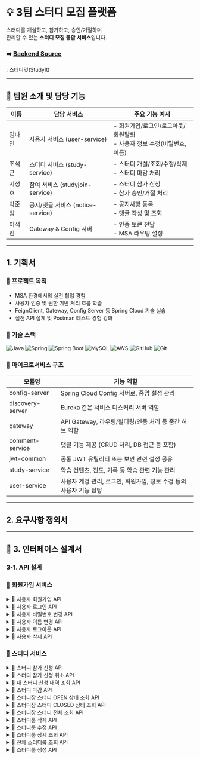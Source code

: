 # 💡 3팀 스터디 모집 플랫폼

스터디를 개설하고, 참가하고, 승인/거절하며  
관리할 수 있는 **스터디 모집 통합 서비스**입니다.

### ➡️ [Backend Source](https://github.com/backend20250319/BE09-3rd-3team)
: 스터디잇(StudyIt)

---
## 👥 팀원 소개 및 담당 기능

| 이름   | 담당 서비스                  | 주요 기능 예시                                                 |
|--------|-------------------------------|------------------------------------------------------------------|
| 임나연 | 사용자 서비스 (user-service)   | - 회원가입/로그인/로그아웃/회원탈퇴<br/>- 사용자 정보 수정(비밀번호, 이름)                        |
| 조석근 | 스터디 서비스 (study-service) | - 스터디 개설/조회/수정/삭제<br/>- 스터디 마감 처리            |
| 지정호 | 참여 서비스 (studyjoin-service) | - 스터디 참가 신청<br/>- 참가 승인/거절 처리                 |
| 박준범 | 공지/댓글 서비스 (notice-service) | - 공지사항 등록<br/>- 댓글 작성 및 조회                     |
| 이석진 | Gateway & Config 서버        | - 인증 토큰 전달<br/>- MSA 라우팅 설정                          |

---
## 1. 기획서


### 🎯 프로젝트 목적

- MSA 환경에서의 실전 협업 경험
- 사용자 인증 및 권한 기반 처리 흐름 학습
- FeignClient, Gateway, Config Server 등 Spring Cloud 기술 실습
- 실전 API 설계 및 Postman 테스트 경험 강화


### 🚀 기술 스택

![Java](https://img.shields.io/badge/Java-007396?style=for-the-badge&logo=java&logoColor=white)
![Spring](https://img.shields.io/badge/Spring-6DB33F?style=for-the-badge&logo=spring&logoColor=white)
![Spring Boot](https://img.shields.io/badge/SpringBoot-6DB33F?style=for-the-badge&logo=springboot&logoColor=white)
![MySQL](https://img.shields.io/badge/MySQL-4479A1?style=for-the-badge&logo=mysql&logoColor=white)
![AWS](https://img.shields.io/badge/AWS-232F3E?style=for-the-badge&logo=amazonaws&logoColor=white)
![GitHub](https://img.shields.io/badge/GitHub-181717?style=for-the-badge&logo=github&logoColor=white)
![Git](https://img.shields.io/badge/Git-F05032?style=for-the-badge&logo=git&logoColor=white)

### 🧩 마이크로서비스 구조
| 모듈명           | 기능 역할                                                |
|------------------|-----------------------------------------------------------|
| config-server     | Spring Cloud Config 서버로, 중앙 설정 관리                      |
| discovery-server  | Eureka 같은 서비스 디스커리 서버 역할                          |
| gateway           | API Gateway, 라우팅/필터링/인증 처리 등 중간 허브 역할           |
| comment-service   | 댓글 기능 제공 (CRUD 처리, DB 접근 등 포함)                    |
| jwt-common        | 공통 JWT 유틸리티 또는 보안 관련 설정 공유                      |
| study-service     | 학습 컨텐츠, 진도, 기록 등 학습 관련 기능 관리                   |
| user-service      | 사용자 계정 관리, 로그인, 회원가입, 정보 수정 등의 사용자 기능 담당 |


---
## 2. 요구사항 정의서

---


## 🧻 3. 인터페이스 설계서
### 3-1. API 설계

### 👤 회원가입 서비스
<details>
    <summary>📌 사용자 회원가입 API</summary>

### 📤 요청 정보

- **HTTP 메서드**: `POST`
- **URL**: `http://localhost:8080/user/signup`
- **Content-Type**: `application/json`

### 📦 요청 바디 (Request Body)

```json
{
  "userId": "user12",
  "password": "user12",
  "name": "user12"
}

```

| 필드명 | 타입 | 필수 | 설명 |
| --- | --- | --- | --- |
| userId | string | ✅ | 사용자 고유 ID. 로그인 시 사용되며 시스템 내에서 중복될 수 없음 |
| password | string | ✅ | 사용자 계정 비밀번호. 보안상 암호화되어 저장되어야 함 |
| name | string | ✅ | 사용자 실명 또는 닉네임. 사용자 프로필 등에 노출될 수 있음 |

### 📥 응답 정보

- **HTTP 상태코드**: `201 Created`
- **Content-Type**: `application/json`

### 📄 응답 바디 구조

| 필드명 | 타입 | 설명 |
| --- | --- | --- |
| success | boolean | 요청이 성공했는지 여부 (`true` 또는 `false`) |
| data | null | 현재 사용되지 않으며 향후 확장을 위해 예약된 필드 |
| errorCode | null | 오류 발생 시 코드가 입력됨. 성공 시에는 `null` |
| message | string | 안내 또는 오류 메시지. 성공 시에는 빈 문자열 또는 간단 메시지 |
| timestamp | string | 응답 생성 시간 (ISO 8601 형식 문자열) |

---

### ✅ 성공 응답 예시

```json
{
  "success": true,
  "data": null,
  "errorCode": null,
  "message": "",
  "timestamp": "2025-06-15T18:55:00.000"
}

```


### ❌ 실패 예시 -1 (중복된 userId)

```json
{
  "success": false,
  "data": null,
  "errorCode": "DUPLICATE_USER",
  "message": "이미 존재하는 사용자 ID 입니다.",
  "timestamp": "2025-06-15T18:55:30.123"
}

```

### ❌ 실패 예시 -2 (필드값 공백)

```json
{
  "success": false,
  "data": null,
  "errorCode": "INVALID_USER_ID", // INVALID_PASSWORD, INVALID_NAME
  "message": "아이디는 필수 입력값입니다.", // 비밀번호는 필수 입력 항목입니다. , 이름은 필수 입력 항목입니다.
  "timestamp": "2025-06-15T18:55:30.123"
}
```


###📝 참고 사항

- `userId`는 반드시 고유해야 하며, 중복된 경우 400 오류 또는 사용자 정의 오류 코드가 반환됩니다.
- 비밀번호는 절대 평문으로 저장되어서는 안 되며, 반드시 해시 암호화 처리가 필요합니다.
- 보안을 위해 최소 비밀번호 정책 및 유효성 검사를 서버 또는 클라이언트 단에서 추가하는 것이 좋습니다.
</details>

<details>
    <summary>📌 사용자 로그인 API</summary>
## 📤 요청 정보

- **HTTP 메서드**: `POST`
- **URL**: `http://localhost:8080/user/login`
- **Content-Type**: `application/json`

### 📦 요청 바디 (Request Body)

```json
{
  "userId": "user08",
  "password": "user08"
}
```

| 필드명 | 타입 | 필수 | 설명 |
| --- | --- | --- | --- |
| userId | string | ✅ | 로그인 대상 사용자 ID |
| password | string | ✅ | 해당 사용자 ID에 대한 비밀번호 |


## 📥 응답 정보

- **Content-Type**: `application/json`

### 응답 구조

| 필드명 | 타입 | 설명 |
| --- | --- | --- |
| success | boolean | 로그인 성공 여부 |
| data | object | 로그인 성공 시 토큰 정보를 포함하는 객체 |
| ┗ accessToken | string | API 인증을 위한 액세스 토큰 (Bearer Token 등) |
| ┗ refreshToken | string | 액세스 토큰 만료 시 재발급 요청에 사용되는 토큰 |
| errorCode | string or null | 실패 시 에러 코드, 성공 시에는 null |
| message | string | 로그인 처리 결과에 대한 메시지 |
| timestamp | string | 응답이 생성된 시간 (ISO-8601 형식) |

### ✅ 로그인 성공 응답 예시

```json
{
  "success": true,
  "data": {
    "accessToken": "eyJhbGciOiJIUzI1NiIsInR5cCI6IkpXVCJ9...",
    "refreshToken": "d4b9ef3a-d2e4-4c77-bcc1-3f8c304b3d10"
  },
  "errorCode": null,
  "message": "",
  "timestamp": "2025-06-15T19:20:00.000"
}
```

### ❌ 로그인 실패 예시

```json
{
  "success": false,
  "data": null,
  "errorCode": "INVALID_CREDENTIALS",
  "message": "아이디 또는 비밀번호가 올바르지 않습니다.",
  "timestamp": "2025-06-15T19:21:12.000"
}
```
</details>


<details>
    <summary>📌 사용자 비밀번호 변경 API</summary>

## 📤 요청 정보

- **HTTP 메서드**: `PATCH`
- **URL**: `http://localhost:8080/user/{username}/password`
- **Content-Type**: `application/json`
- **인증 필요**: ✅ 로그인 필요 (본인만 가능)

### 🔧 경로 변수 (Path Variable)

| 변수명 | 타입 | 필수 | 설명 |
| --- | --- | --- | --- |
| username | string | ✅ | 비밀번호를 변경할 사용자 ID |


### 📦 요청 바디 (Request Body)

```json
{
  "currentPassword": "user12",
  "newPassword": "user13"
}
```

| 필드명 | 타입 | 필수 | 설명 |
| --- | --- | --- | --- |
| currentPassword | string | ✅ | 현재 사용자의 비밀번호 (본인 인증용) |
| newPassword | string | ✅ | 새로 설정할 비밀번호 (서버의 비밀번호 정책 적용) |


## 📥 응답 정보

### 📄 성공 응답 구조

| 필드명 | 타입 | 설명 |
| --- | --- | --- |
| success | boolean | 비밀번호 변경 성공 여부 |
| data | object | 변경 전후 비밀번호 요약 정보 (`before`, `after` 등) |
| errorCode | string | 실패 시 오류 코드, 성공 시 `null` |
| message | string | 안내 또는 실패 메시지 |
| timestamp | string | 응답 시간 (ISO 8601 형식) |


### ✅ 성공 응답 예시

```json
{
  "success": true,
  "data": {
    "before": "******",
    "after": "user13"
  },
  "errorCode": null,
  "message": "비밀번호가 성공적으로 변경되었습니다.",
  "timestamp": "2025-06-15T19:55:00.000"
}
```

> ⚠ 실제 비밀번호를 그대로 노출하지 않고 "****" 또는 비밀번호 길이, 변경 여부 정도만 요약해서 반환하는 것이 보안상 안전합니다.

### ❌ 실패 응답 예시

### 1. 사용자를 찾을 수 없는 경우

- **Status Code**: `400 Bad Request`
- **Content-Type**: `application/json`

```json
"해당 사용자를 찾을 수 없습니다."
```
### 2. 현재 비밀번호가 일치하지 않는 경우

```json
"현재 비밀번호가 올바르지 않습니다."
```
    
</details>

<details>
    <summary>📌 사용자 이름 변경 API</summary>

### 📤 요청 정보

- **HTTP 메서드**: `PATCH`
- **URL**: `http://localhost:8080/user/{userId}/name`
- **Content-Type**: `application/json`
- **인증 필요**: ✅ 로그인된 사용자만 가능 (보통 본인만 가능)

### 🔧 경로 변수 (Path Variable)

| 이름 | 타입 | 필수 | 설명 |
| --- | --- | --- | --- |
| userId | string | ✅ | 이름을 변경할 대상 사용자 ID |


### 📦 요청 바디 (Request Body)

| 필드명 | 타입 | 필수 | 설명 |
| --- | --- | --- | --- |
| name | string | ✅ | 새로 설정할 사용자 이름 |

### 📥 응답 정보

| 필드명 | 타입 | 설명 |
| --- | --- | --- |
| success | boolean | 요청 성공 여부 |
| data | null | 현재는 사용되지 않음 |
| errorCode | string | 오류 발생 시 반환되는 에러 코드 (성공 시 `null`) |
| message | string | 결과에 대한 메시지 |
| timestamp | string | 응답 생성 시간 (ISO 8601 형식) |

### ✅ 성공 응답 예시

```json
{
  "success": true,
  "data": null,
  "errorCode": null,
  "message": "이름이 성공적으로 변경되었습니다.",
  "timestamp": "2025-06-15T19:45:00.000"
}
```

### ❌ 실패 응답 예시 — 사용자 없음

- **HTTP 상태 코드**: `400 Bad Request`
- **Content-Type**: `application/json`

```json

  "해당 사용자를 찾을 수 없습니다."
```

### 📝 참고 사항

- 요청자는 보통 본인이어야 하며, 다른 사용자의 이름은 변경할 수 없습니다.
- 존재하지 않는 `userId`로 요청 시 400 상태 코드와 함께 `"해당 사용자를 찾을 수 없습니다."`라는 메시지를 반환합니다.
- 이름에 대해 공백 또는 최대 길이 제한 등의 유효성 검사가 포함될 수 있습니다.
</details>



<details>
    <summary>📌 사용자 로그아웃 API</summary>

### 📤 요청 정보

- **HTTP 메서드**: `POST`
- **URL**: `http://localhost:8080/user/logout`
- **Content-Type**: `application/json`
- **인증 필요**: ✅ 로그인 상태에서 사용 (일반적으로 AccessToken 함께 전달됨)


### 📦 요청 바디 (Request Body)

```json
{
  "refreshToken": "eyJhbGciOiJIUzUxMiJ9.eyJzdWIiOiJ..."
}
```

| 필드명 | 타입 | 필수 | 설명 |
| --- | --- | --- | --- |
| refreshToken | string | ✅ | 현재 사용자의 세션에 발급된 리프레시 토큰 |


### 📥 응답 정보

| 필드명 | 타입 | 설명 |
| --- | --- | --- |
| success | boolean | 요청 성공 여부 |
| data | null | 로그아웃 처리이므로 데이터는 `null` |
| errorCode | string | 실패 시 오류 코드 (`INVALID_TOKEN`, `UNAUTHORIZED`) 등 |
| message | string | 결과 메시지 |
| timestamp | string | 응답 생성 시각 (ISO 8601 형식) |

### ✅ 성공 응답 예시 (`200 OK`)

```json
{
  "success": true,
  "data": null,
  "errorCode": null,
  "message": "로그아웃이 성공적으로 완료되었습니다.",
  "timestamp": "2025-06-15T20:05:00.000"
}

```

### ❌ 실패 응답 예시 — 잘못된 또는 만료된 토큰 (`401 Unauthorized`)

```json
{
  "error": "Unauthorized",
  "message": "Full authentication is required to access this resource"
}
```
</details>


<details>
    <summary>📌 사용자 삭제 API</summary>

### 📤 요청 정보

- **HTTP 메서드**: `DELETE`
- **URL**: `http://localhost:8080/user/{username}/delete`
- **인증 필요**: ✅ 로그인된 사용자
- **Content-Type**: 없음 (Body 필요 없음)

### 🔧 경로 변수 (Path Variable)

| 변수명 | 타입 | 필수 | 설명 |
| --- | --- | --- | --- |
| username | string | ✅ | 삭제 대상 사용자의 고유 ID |

> 예:
> 
> 
> `DELETE http://localhost:8080/user/user12/delete`
> 

### 📥 응답 정보

응답은 JSON 형식이며 다음과 같은 구조를 가집니다:

| 필드명 | 타입 | 설명 |
| --- | --- | --- |
| success | boolean | 요청 성공 여부 (`true` or `false`) |
| data | null | 삭제 작업이므로 일반적으로 `null` 반환 |
| errorCode | string | 실패 시 반환되는 에러 코드 (성공 시 `null`) |
| message | string | 처리 결과에 대한 설명 메시지 |
| timestamp | string | 응답 생성 시각 (ISO 8601 형식) |

### ✅ 사용자 삭제 성공 응답 예시

```json
{
  "success": true,
  "data": null,
  "errorCode": null,
  "message": "회원 탈퇴가 완료되었습니다.",
  "timestamp": "2025-06-15T20:10:00.000"
}
```

### ❌ 실패 응답 예시 1 — 사용자가 존재하지 않음

- **HTTP 상태 코드**: `400 Bad Request`
- **Content-Type**: `application/json`

```json
  "해당 사용자를 찾을 수 없습니다."
```

### ❌ 실패 응답 예시 2 — 본인이 아닌 사용자 요청

```json
{
  "success": false,
  "data": null,
  "errorCode": "UNAUTHORIZED",
  "message": "본인만 탈퇴할 수 있습니다.",
  "timestamp": "2025-06-15T20:12:00.000"
}
```

### 📝 참고 사항

- `username`은 시스템 내에서 실제로 존재하는 사용자여야 합니다.
- 본인이 아닌 계정을 삭제하려는 경우 `403 Forbidden` 또는 `400 Bad Request`가 반환될 수 있습니다.
- 삭제 처리는 보통 논리 삭제(soft delete) 또는 물리 삭제 중 정책에 따라 다를 수 있습니다.
</details>


### 📕 스터디 서비스
<details>
    <summary>📌 스터디 참가 신청 API</summary>
    
### 📤 요청 정보

- **메서드(Method)**: `POST`
- **URL**: `http://localhost:8080/study/join`
- **헤더(Headers)**:
    - `Content-Type: application/json`
    - `Authorization: Bearer {토큰}`

### 📦 요청 바디 (Request Body)

```json
{
  "studyRoomId": 1
}

```

| 필드명 | 타입 | 필수 여부 | 설명 |
| --- | --- | --- | --- |
| studyRoomId | integer | ✅ 필수 | 참가하려는 스터디의 고유 ID 값입니다 |

### 📥 응답 정보

응답은 JSON 형식이며, 아래와 같은 필드를 포함합니다.

| 필드명 | 타입 | 설명 |
| --- | --- | --- |
| success | boolean | 요청 성공 여부 (`true` 또는 `false`) |
| data | string | 응답 관련 데이터 또는 메시지 (성공 시 안내 메시지 등) |
| errorCode | string | 실패 시 반환되는 에러 코드 (성공 시 `null`) |
| message | string | 실패 사유에 대한 설명 메시지 (성공 시 `null`) |
| timestamp | string | 응답 시간 (ISO-8601 형식의 타임스탬프) |

---

### ✅ 성공 응답 예시

```json
{
  "success": true,
  "data": "스터디 참여 신청이 완료되었습니다.",
  "errorCode": null,
  "message": null,
  "timestamp": "2025-06-15T17:45:00.123"
}

```
### ❌ 실패 응답 예시 1 - 신청한 스터디에 재 신청 시

```json
{
  "success": false,
  "data": null,
  "errorCode": "DUPLICATE_STUDY",
  "message": "이미 신청한 스터디입니다.",
  "timestamp": "2025-06-15T17:45:12.456"
}

```

### ❌ 실패 응답 예시 2 - 존재하지 않는 StudyRoomId 값 입력 시

```json
{
    "success": false,
    "data": null,
    "errorCode": "STUDY_NOT_FOUND",
    "message": "스터디 ID : 123에 해당하는 스터디를 찾을 수 없습니다.",
    "timestamp": "2025-06-15T17:04:18.8901431"
}

```

### 📝 비고

- 인증된 사용자만 호출 가능합니다.
- 이미 신청한 스터디에 다시 신청할 경우 `DUPLICATE_STUDY` 에러가 반환됩니다.
- `studyRoomId` 값이 존재하는지 백엔드에서 확인합니다.
</details>

<details>
    <summary>📌 스터디 참가 신청 취소 API</summary>

### 📤 요청 정보

- **메서드(Method)**: `DELETE`
- **URL**: `http://localhost:8080/study/cancel/{id}`
- **인증 필요**: ✅ `Bearer 토큰` 필요 (로그인 유저 기준)

### 📌 경로 파라미터 (Path Parameter)

| 이름 | 타입 | 필수 | 설명 |
| --- | --- | --- | --- |
| id | Long | ✅ | 취소하려는 스터디의 고유 ID (`studyRoomId`) |

예: `DELETE http://localhost:8080/study/cancel/{studyRoomId}`

### ❌ 요청 바디 (Request Body)

- 없음 (Body 없이 요청합니다)

### 📥 응답 정보 (Response)

| 필드명 | 타입 | 설명 |
| --- | --- | --- |
| success | boolean | 요청 성공 여부 |
| data | string | 메시지 또는 결과 데이터 (`성공 시 취소 안내 메시지`) |
| errorCode | string | 실패 시 에러 코드 (`성공 시 null`) |
| message | string | 실패 시 상세 메시지 (`성공 시 null`) |
| timestamp | string | 응답 생성 시간 (ISO-8601 형식) |

### ✅ 성공 응답 예시

```json
{
  "success": true,
  "data": "스터디 신청이 성공적으로 취소되었습니다.",
  "errorCode": null,
  "message": null,
  "timestamp": "2025-06-15T17:50:23.456"
}

```

### ❌ 실패 응답 예시 1 — 신청 내역 없음

```json
{
  "success": false,
  "data": null,
  "errorCode": "STUDY_NOT_FOUND",
  "message": "해당 유저는 이 스터디에 신청한 내역이 없습니다.",
  "timestamp": "2025-06-15T17:51:01.789"
}

```
### ❌ 실패 응답 예시 2 — 상태가 대기(PENDING)가 아님

```json
{
  "success": false,
  "data": null,
  "errorCode": "INVALID_STATUS",
  "message": "대기 상태(PENDING)인 신청만 취소할 수 있습니다.",
  "timestamp": "2025-06-15T17:51:30.000"
}

```
### 📝 비고

- 이 API는 로그인한 사용자의 신청 내역 중 `대기 상태(PENDING)`인 것만 취소할 수 있습니다.
- 승인된 신청(예: `APPROVED`, `REJECTED`)은 취소할 수 없습니다.
- 스터디 ID는 존재해야 하며, 유효하지 않으면 `STUDY_NOT_FOUND` 오류가 발생합니다.

</details>


<details>
    <summary>📌 내 스터디 신청 내역 조회 API</summary>
    
### 📤 요청 정보

- **메서드(Method)**: `GET`
- **URL**: `http://localhost:8080/study/me`
- **인증 필요**: ✅ `Bearer 토큰` 필요 (로그인된 사용자 기준)

### 📥 응답 정보

| 필드명 | 타입 | 설명 |
| --- | --- | --- |
| success | boolean | 요청 성공 여부 (`true` 또는 `false`) |
| data | array 또는 string | 사용자의 스터디 신청 내역 리스트 (`없으면 빈 문자열 ""`) |
| errorCode | string 또는 null | 실패 시 에러 코드 (성공 시 `null`) |
| message | string 또는 null | 실패 또는 안내 메시지 (성공 시 `null`) |
| timestamp | string | 응답 시간 (ISO-8601 형식) |

### 🔍 data 내부 구조 (성공 시 array)

| 필드명 | 타입 | 설명 |
| --- | --- | --- |
| id | integer | 신청 내역 고유 ID |
| studyRoomId | integer | 신청한 스터디룸의 ID |
| title | string | 스터디 제목 |
| description | string | 스터디 설명 |
| category | string | 카테고리 |
| status | string | 신청 상태 (`PENDING`, `APPROVED` 등) |
| createdAt | string | 신청 일시 |

### ✅ 예시 응답 (내역 존재 시)

```json
{
  "success": true,
  "data": [
    {
      "id": 12,
      "studyRoomId": 101,
      "title": "자바 스터디",
      "description": "초급 자바 프로그래밍 공부",
      "category": "프로그래밍",
      "status": "PENDING",
      "createdAt": "2025-06-10T14:32:45.000"
    }
  ],
  "errorCode": null,
  "message": null,
  "timestamp": "2025-06-15T18:10:22.123"
}

```

### ✅ 예시 응답 (내역 없음)

```json
{
  "success": true,
  "data": "신청한 스터디가 없습니다.",
  "errorCode": null,
  "message": null,
  "timestamp": "2025-06-15T18:12:00.789"
}

```

### 📝 비고

- 반환되는 스터디 신청 상태는 예: `PENDING`, `APPROVED`, `REJECTED` 등이 될 수 있습니다.
- 이 API는 사용자 개인의 스터디 활동을 효과적으로 관리하기 위해 유용합니다.
</details>

<details>
    <summary>📌 스터디 마감 API</summary>
</details>


<details>
    <summary>📌 스터디장 스터디 OPEN 상태 조회 API</summary>
</details>


<details>
    <summary>📌 스터디장 스터디 CLOSED 상태 조회 API</summary>
</details>

<details>
    <summary>📌 스터디장 스터디 전체 조회 API</summary>
</details>

<details>
    <summary>📌 스터디룸 삭제 API</summary>

### 📤 요청 정보

- **HTTP 메서드**: `DELETE`
- **URL**: `http://localhost:8080/study/delete/{studyRoomId}`
- **Content-Type**: 없음
- **인증 필요**: ✅ 로그인 필요 (스터디 개설자 또는 관리자 권한 필요)

---

### 🔧 경로 변수 (Path Parameter)

| 이름 | 타입 | 필수 | 설명 |
| --- | --- | --- | --- |
| studyRoomId | integer | ✅ | 삭제할 스터디룸의 고유 ID 값 |

예시:

`DELETE http://localhost:8080/study/delete/3`


### 📥 응답 정보

| HTTP 상태 코드 | 설명 |
| --- | --- |
| `204 No Content` | 스터디 삭제 성공. 본문 없이 상태 코드만 반환됨 |
| `404 Not Found` | 해당 ID의 스터디룸이 존재하지 않음. 오류 메시지를 포함한 JSON 반환 |

### ✅ 삭제 성공 응답 예시

- **Status Code**: `204 No Content`
- **Body**: 없음

### ❌ 삭제 실패 응답 예시 (존재하지 않는 studyRoomId)

- **Status Code**: `404 Not Found`
- **Content-Type**: `application/json`

```json
{
    "error": "스터디 상태 레코드를 찾을 수 없습니다. id=
}
```

### 📝 참고 사항

- 이 요청은 스터디룸이 실제로 존재하고, 사용자가 해당 스터디의 **삭제 권한을 보유**해야만 성공합니다.
- 삭제된 스터디룸은 복구되지 않으며, 관련 신청 내역이나 활동 기록도 함께 무효화될 수 있습니다.
- 프론트엔드에서는 `204` 응답을 받으면 목록에서 해당 스터디를 제거하고, `404` 응답 시 사용자에게 “존재하지 않는 스터디입니다.” 등의 알림을 제공해야 합니다.

</details>

<details>
    <summary>📌 스터디룸 수정 API</summary>

### 📤 요청 정보

- **HTTP 메서드**: `PUT`
- **URL**: `http://localhost:8080/study/update/{studyRoomId}`
- **Content-Type**: `application/json`
- **인증 필요**: ✅ 로그인 필요 (스터디 개설자 또는 관리자 권한)

### 📦 요청 바디 예시

```json
{
  "title": "기본부터 시작하는 JPA!!",
  "description": "초보자 대상으로 하는 JPA 학습입니다.",
  "category": "#백엔드#BackEnd#풀스택",
  "maxMembers": 10
}
```

| 파라미터 | 타입 | 필수 | 설명 |
| --- | --- | --- | --- |
| title | string | ✅ | 수정할 스터디 제목 |
| description | string | ✅ | 수정할 스터디 설명 |
| category | string | ✅ | 해시태그 또는 분류 문자열 |
| maxMembers | integer | ✅ | 최대 모집 인원 |

### 📥 응답 정보

- **HTTP 상태 코드**: `200 OK` (성공 시) / `400 Bad Request` (에러 시)
- **Content-Type**: `application/json`

### ✅ 성공 응답 예시

```json
{
  "studyRoomId": 2,
  "title": "기본부터 시작하는 JPA!!",
  "description": "초보자 대상으로 하는 JPA 학습입니다.",
  "organizer": "홍길동",
  "status": "OPEN",
  "category": "#백엔드#BackEnd#풀스택",
  "maxMembers": 10,
  "createdAtFormatted": "2025-06-01 10:00",
  "closedAtFormatted": null
  }
```

### ❌ 실패 응답 예시 - 1 (존재하지 않는 스터디룸 수정 요청 시)

- **상태 코드**: `400 Bad Request`

```json
{
    "error": "스터디 상태 레코드를 찾을 수 없습니다. id=133"
}
```

### ❌ 실패 응답 예시 - 2 (Title 공백 수정 시)

```json
{
    "error": "Invalid Study Request",
    "message": "수정할 제목은 비어 있을 수 없습니다.",
    "timestamp": "2025-06-16T12:15:00.2349671",
    "status": 400
}
```

### ❌ 실패 응답 예시 - 3 (maxMembers 값이 0 일때)

```json
{
    "error": "Invalid Study Request",
    "message": "최대 인원은 1명 이상이어야 합니다.",
    "timestamp": "2025-06-16T12:17:50.6740241",
    "status": 400
}
```

### 📝 참고 사항

- `maxMembers`는 1 이상이어야 하며, 서버 측에서 유효성 검사 필요
- `category`는 클라이언트에서 `#태그1#태그2` 형식으로 전송, 백엔드에서는 분리 가능
- 수정 후 응답 객체는 생성 시와 동일한 구조를 유지하며, `studyRoomId`를 기준으로 변경된 정보를 확인 가능
  
</details>


<details>
    <summary>📌 스터디룸 상세 조회 API</summary>
    
### 📤 요청 정보

- **HTTP 메서드**: `GET`
- **URL**: `http://localhost:8080/study/search/{studyRoomid}`
- **Content-Type**: 없음
- **인증 필요**: ✅ 로그인된 사용자 (예: JWT 토큰)

### 🔧 경로 변수 (Path Parameter)

| 이름 | 타입 | 필수 | 설명 |
| --- | --- | --- | --- |
| id | integer | ✅ | 조회할 스터디룸의 고유 ID |

예시:

`GET http://localhost:8080/study/search/1`

### 📥 응답 정보

- **성공 시 상태 코드**: `200 OK`
- **실패 시 상태 코드**: `404 Not Found`
- **Content-Type**: `application/json`

### 📄 성공 응답 구조

| 필드명 | 타입 | 설명 |
| --- | --- | --- |
| studyRoomId | integer | 스터디룸의 고유 ID |
| title | string | 스터디 제목 |
| description | string | 스터디 설명 |
| organizer | string | 주최자 이름 |
| status | string | 현재 상태 (`OPEN`, `CLOSED`, `FULL` 등) |
| category | string | 카테고리 또는 태그 |
| maxMembers | integer | 최대 참여 인원 수 |
| createdAtFormatted | string | 생성일시 (YYYY-MM-DD HH:mm 형식) |
| closedAtFormatted | string or null | 종료일시 (종료 전이면 `null`) |

### ✅ 성공 응답 예시

```json
{
  "studyRoomId": 133,
  "title": "React 기초 스터디",
  "description": "리액트 기본 문법과 프로젝트 실습",
  "organizer": "박개발",
  "status": "OPEN",
  "category": "#프론트엔드",
  "maxMembers": 8,
  "createdAtFormatted": "2025-06-10 18:00",
  "closedAtFormatted": null
  }
```

### ❌ 실패 응답 예시 — ID에 해당하는 스터디룸이 없는 경우

- **Status**: `404 Not Found`
- **Content-Type**: `application/json`

```json
{
  "error": "해당 스터디룸을 찾을 수 없습니다. id=133"
}
```
### 📝 참고 사항

- 존재하지 않는 `studyRoomId`로 요청할 경우 `404 Not Found` 응답이 반환됩니다.
- 이 API는 주로 스터디룸 목록에서 특정 항목을 클릭했을 때 **상세 페이지 조회** 용도로 사용됩니다.
- 프론트엔드에서는 실패 응답을 받아 **"존재하지 않는 스터디입니다."** 등의 메시지로 사용자에게 안내해야 합니다.
    
</details>


<details>
    <summary>📌 전체 스터디룸 조회 API</summary>

### 📤 요청 정보

- **HTTP 메서드**: `GET`
- **URL**: `http://localhost:8080/study/searchAll`
- **Content-Type**: 없음 (Request Body 없음)
- **인증 필요**: ✅ 로그인된 사용자 (예: JWT 토큰)

### 📥 응답 정보

- **HTTP 상태코드**: `200 OK`
- **Content-Type**: `application/json`
- **응답 형태**: **스터디룸 객체 배열(JSON Array)**

### 📄 각 스터디룸 객체 구조

| 필드명 | 타입 | 설명 |
| --- | --- | --- |
| studyRoomId | integer | 스터디룸 고유 ID |
| title | string | 스터디 제목 |
| description | string | 스터디 설명 |
| organizer | string | 주최자 이름 |
| status | string | 현재 상태 (`OPEN`, `CLOSED` 등) |
| category | string | 카테고리 또는 해시태그 |
| maxMembers | integer | 최대 참여 가능 인원 수 |
| createdAtFormatted | string | 생성일시 (YYYY-MM-DD HH:mm 형태 등) |
| closedAtFormatted | string or null | 종료일시 (종료 전이면 `null`) |

### ✅ 성공 응답 예시

```json
[
  {
    "studyRoomId": 1,
    "title": "자바 백엔드 스터디",
    "description": "매주 화요일 온라인으로 진행합니다.",
    "organizer": "홍길동",
    "status": "OPEN",
    "category": "#백엔드",
    "maxMembers": 10,
    "createdAtFormatted": "2025-06-15 20:30",
    "closedAtFormatted": null
    },
  {
    "studyRoomId": 2,
    "title": "알고리즘 실전반",
    "description": "코딩 테스트 대비 집중 스터디",
    "organizer": "김철수",
    "status": "CLOSED",
    "category": "#알고리즘",
    "maxMembers": 15,
    "createdAtFormatted": "2025-05-01 10:00",
    "closedAtFormatted": "2025-06-01 18:00"
  }
]
```

### 📝 참고 사항

- 이 API는 **페이징 처리**가 없는 단순 전체 조회 기준입니다. (추후 페이지네이션 추가 가능)
- `status` 값은 백엔드 정책에 따라 `"OPEN"`, `"CLOSED"` 등 다양할 수 있습니다.
- 날짜 필드는 사용자에게 바로 보여줄 수 있도록 `createdAtFormatted` 형식으로 가공되어 전달됩니다.
- 프론트엔드에서는 이 목록을 테이블 또는 카드형 UI로 표현하여 사용자 탐색을 돕습니다.
- 
</details>


<details>
    <summary>📌 스터디룸 생성 API</summary>
    
### 📤 요청 정보

- **HTTP 메서드**: `POST`
- **URL**: `http://localhost:8080/study/create`
- **Content-Type**: `application/json`
- **인증 필요**: ✅ 로그인된 사용자 (예: JWT 토큰)
- 
### 📦 요청 바디 (Request Body)

```json
{
  "title": "자바 백엔드 스터디",
  "description": "매주 온라인으로 진행하는 백엔드 학습 모임",
  "organizer": "홍길동",
  "category": "#백엔드",
  "maxMembers": 10
}
```

| 필드명 | 타입 | 필수 | 설명 |
| --- | --- | --- | --- |
| title | string | ✅ | 스터디 제목 |
| description | string | ✅ | 스터디 설명 |
| organizer | string | ✅ | 주최자 이름 (또는 생성자 표시용) |
| category | string | ✅ | 스터디 분류 태그 (예: `#백엔드`, `#알고리즘`) |
| maxMembers | integer | ✅ | 최대 모집 인원 (예: 10명) |

### 📥 응답 정보

- **HTTP 상태코드**: `201 Created`
- **Content-Type**: `application/json`

### 응답 바디 구조

| 필드명 | 타입 | 설명 |
| --- | --- | --- |
| studyRoomId | integer | 생성된 스터디룸의 고유 ID |
| title | string | 스터디 제목 |
| description | string | 스터디 설명 |
| organizer | string | 주최자 이름 |
| status | string | 현재 상태 (`OPEN`, `CLOSED` 등) |
| category | string | 스터디 분류 태그 |
| maxMembers | integer | 최대 모집 인원 |
| createdAtFormatted | string | 생성일시 (YYYY-MM-DD HH:mm 형식 등) |
| closedAtFormatted | string or null | 종료일시 (종료된 경우에만 값 존재, 없으면 `null`) |

### ✅ 성공 응답 예시

```json
{
  "studyRoomId": 1,
  "title": "자바 백엔드 스터디",
  "description": "매주 온라인으로 진행하는 백엔드 학습 모임",
  "organizer": "홍길동",
  "status": "OPEN",
  "category": "#백엔드",
  "maxMembers": 10,
  "createdAtFormatted": "2025-06-15 20:15",
  "closedAtFormatted": null
  }
```

### ❌ 실패 응답 예시 1 — organizer 공백

```json
{
    "error": "스터디 주최자는 필수입니다."
}
```

### ❌ 실패 응답 예시 2 — title 공백

```json
{
    "error": "스터디 제목은 필수입니다."
}
```

### ❌ 실패 응답 예시 3 — maxMembers 공백

```json
{
    "error": "최대 인원은 1명 이상이어야 합니다."
}
```

### 📝 참고 사항

- 생성된 스터디룸은 기본적으로 `OPEN` 상태로 시작되며, 모집 완료나 운영 종료 시 `CLOSED`로 변경됩니다.
- `createdAtFormatted`와 `closedAtFormatted`는 UI에 바로 출력 가능한 문자열 형태로 제공됩니다.
- `organizer`는 백엔드에서 로그인 사용자로 자동 설정될 수도 있으며, 클라이언트에서 입력받는 방식은 정책에 따라 다릅니다.
    
</details>


###
